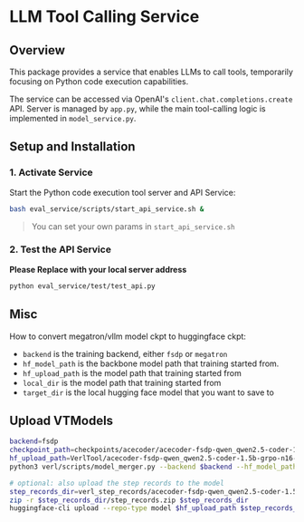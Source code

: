 # LLM Tool Calling Service

## Overview
This package provides a service that enables LLMs to call tools, temporarily focusing on Python code execution capabilities.

The service can be accessed via OpenAI's `client.chat.completions.create` API.
Server is managed by `app.py`, while the main tool-calling logic is implemented in `model_service.py`.

## Setup and Installation

### 1. Activate Service

Start the Python code execution tool server and API Service:

```bash
bash eval_service/scripts/start_api_service.sh &
```

> You can set your own params in `start_api_service.sh`

### 2. Test the API Service

**Please Replace with your local server address**

```bash
python eval_service/test/test_api.py
```

## Misc

How to convert megatron/vllm model ckpt to huggingface ckpt:
- `backend` is the training backend, either `fsdp` or `megatron`
- `hf_model_path` is the backbone model path that training started from. 
- `hf_upload_path` is the model path that training started from
- `local_dir` is the model path that training started from
- `target_dir` is the local hugging face model that you want to save to

## Upload VTModels

```bash
backend=fsdp
checkpoint_path=checkpoints/acecoder/acecoder-fsdp-qwen_qwen2.5-coder-1.5b-grpo-n16-b128-t1.0-lr1e-6-69k-sys3/global_step_250/actor
hf_upload_path=VerlTool/acecoder-fsdp-qwen_qwen2.5-coder-1.5b-grpo-n16-b128-t1.0-lr1e-6-69k-sys3-250-step
python3 verl/scripts/model_merger.py --backend $backend --hf_model_path $checkpoint_path/huggingface --hf_upload_path "$hf_upload_path" --local_dir $checkpoint_path --target_dir $checkpoint_path/huggingface

# optional: also upload the step records to the model
step_records_dir=verl_step_records/acecoder-fsdp-qwen_qwen2.5-coder-1.5b-grpo-n16-b128-t1.0-lr1e-6-69k-sys3
zip -r $step_records_dir/step_records.zip $step_records_dir 
huggingface-cli upload --repo-type model $hf_upload_path $step_records_dir/step_records.zip 
```